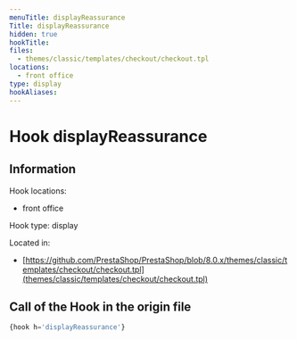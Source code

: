 ```yaml
---
menuTitle: displayReassurance
Title: displayReassurance
hidden: true
hookTitle: 
files:
  - themes/classic/templates/checkout/checkout.tpl
locations:
  - front office
type: display
hookAliases:
---
```


# Hook displayReassurance

## Information

Hook locations: 
  - front office

Hook type: display

Located in: 
  - [https://github.com/PrestaShop/PrestaShop/blob/8.0.x/themes/classic/templates/checkout/checkout.tpl](themes/classic/templates/checkout/checkout.tpl)

## Call of the Hook in the origin file

```php
{hook h='displayReassurance'}
```
